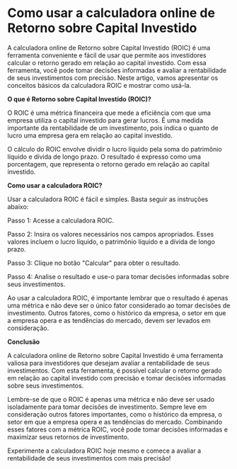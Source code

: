 Como usar a calculadora online de Retorno sobre Capital Investido
=================================================================

A calculadora online de Retorno sobre Capital Investido (ROIC) é uma ferramenta conveniente e fácil de usar que permite aos investidores calcular o retorno gerado em relação ao capital investido. Com essa ferramenta, você pode tomar decisões informadas e avaliar a rentabilidade de seus investimentos com precisão. Neste artigo, vamos apresentar os conceitos básicos da calculadora ROIC e mostrar como usá-la.

**O que é Retorno sobre Capital Investido (ROIC)?**

O ROIC é uma métrica financeira que mede a eficiência com que uma empresa utiliza o capital investido para gerar lucros. É uma medida importante da rentabilidade de um investimento, pois indica o quanto de lucro uma empresa gera em relação ao capital investido.

O cálculo do ROIC envolve dividir o lucro líquido pela soma do patrimônio líquido e dívida de longo prazo. O resultado é expresso como uma porcentagem, que representa o retorno gerado em relação ao capital investido.

**Como usar a calculadora ROIC?**

Usar a calculadora ROIC é fácil e simples. Basta seguir as instruções abaixo:

Passo 1: Acesse a calculadora ROIC.

Passo 2: Insira os valores necessários nos campos apropriados. Esses valores incluem o lucro líquido, o patrimônio líquido e a dívida de longo prazo.

Passo 3: Clique no botão "Calcular" para obter o resultado.

Passo 4: Analise o resultado e use-o para tomar decisões informadas sobre seus investimentos.

Ao usar a calculadora ROIC, é importante lembrar que o resultado é apenas uma métrica e não deve ser o único fator considerado ao tomar decisões de investimento. Outros fatores, como o histórico da empresa, o setor em que a empresa opera e as tendências do mercado, devem ser levados em consideração.

**Conclusão**

A calculadora online de Retorno sobre Capital Investido é uma ferramenta valiosa para investidores que desejam avaliar a rentabilidade de seus investimentos. Com esta ferramenta, é possível calcular o retorno gerado em relação ao capital investido com precisão e tomar decisões informadas sobre seus investimentos.

Lembre-se de que o ROIC é apenas uma métrica e não deve ser usado isoladamente para tomar decisões de investimento. Sempre leve em consideração outros fatores importantes, como o histórico da empresa, o setor em que a empresa opera e as tendências do mercado. Combinando esses fatores com a métrica ROIC, você pode tomar decisões informadas e maximizar seus retornos de investimento.

Experimente a calculadora ROIC hoje mesmo e comece a avaliar a rentabilidade de seus investimentos com mais precisão!